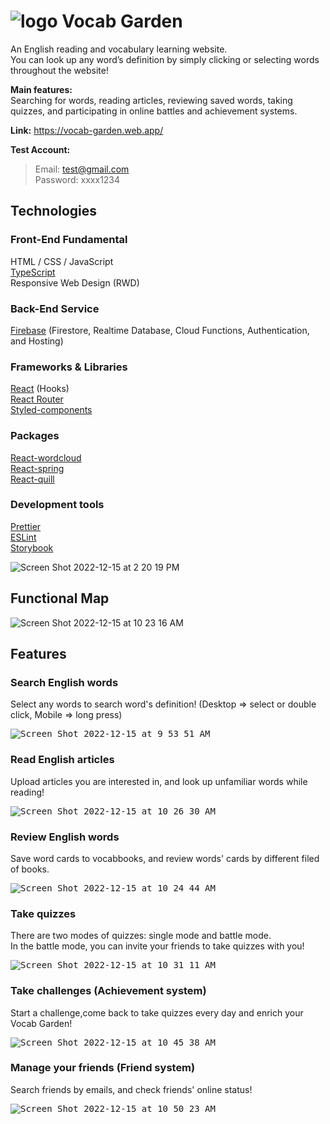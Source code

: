#  ![logo](https://user-images.githubusercontent.com/77892687/207754711-2a027187-4ccc-4ee8-91ae-8ea0bdffebff.png) Vocab Garden


An English reading and vocabulary learning website.     
You can look up any word’s definition by simply clicking or selecting words throughout the website!

**Main features:**     
Searching for words, reading articles, reviewing saved words, taking quizzes, and participating in online battles and achievement systems.

**Link:** https://vocab-garden.web.app/

**Test Account:**        
> Email: test@gmail.com     
> Password: xxxx1234


## Technologies

### Front-End Fundamental
HTML / CSS / JavaScript    
[TypeScript](https://www.typescriptlang.org/)    
Responsive Web Design (RWD)

### Back-End Service
[Firebase](https://firebase.google.com/) (Firestore, Realtime Database, Cloud Functions, Authentication, and Hosting)

### Frameworks & Libraries
[React](https://reactjs.org/) (Hooks)      
[React Router](https://reactrouter.com/en/main)       
[Styled-components](https://styled-components.com/)       

### Packages
[React-wordcloud](https://react-wordcloud.netlify.app/)     
[React-spring](https://react-spring.dev/)         
[React-quill](https://quilljs.com/)

### Development tools
[Prettier](https://prettier.io/)     
[ESLint](https://eslint.org/)    
[Storybook](https://storybook.js.org/)

![Screen Shot 2022-12-15 at 2 20 19 PM](https://user-images.githubusercontent.com/77892687/207787355-2354e081-43e8-4fe2-bbff-c94cc0330c2f.png)


## Functional Map

![Screen Shot 2022-12-15 at 10 23 16 AM](https://user-images.githubusercontent.com/77892687/207757531-a94586bc-2556-4d79-836c-bcfe9e6b738a.png)

## Features

### Search English words
Select any words to search word's definition! (Desktop => select or double click, Mobile => long press)

<kbd>![Screen Shot 2022-12-15 at 9 53 51 AM](https://user-images.githubusercontent.com/77892687/207754034-50f23950-dce5-4873-9556-f7c885a88849.png)</kbd>

### Read English articles
Upload articles you are interested in, and look up unfamiliar words while reading!

<kbd>![Screen Shot 2022-12-15 at 10 26 30 AM](https://user-images.githubusercontent.com/77892687/207757921-98899d99-e2c1-4f74-98a9-d57400766cab.png)</kbd>

### Review English words
Save word cards to vocabbooks, and review words' cards by different filed of books.       

<kbd>![Screen Shot 2022-12-15 at 10 24 44 AM](https://user-images.githubusercontent.com/77892687/207757715-fd096531-f926-40e6-a218-c4740c49b734.png)</kbd>

### Take quizzes
There are two modes of quizzes: single mode and battle mode.    
In the battle mode, you can invite your friends to take quizzes with you!

<kbd>![Screen Shot 2022-12-15 at 10 31 11 AM](https://user-images.githubusercontent.com/77892687/207758754-6868f932-6960-42f6-8239-786b03c9bd98.png)</kbd>

### Take challenges (Achievement system)
Start a challenge,come back to take quizzes every day and enrich your Vocab Garden!

<kbd>![Screen Shot 2022-12-15 at 10 45 38 AM](https://user-images.githubusercontent.com/77892687/207760439-79537c47-d0ca-4bd6-b6b3-80cc600e7bdc.png)</kbd>

### Manage your friends (Friend system)
Search friends by emails, and check friends' online status!

<kbd>![Screen Shot 2022-12-15 at 10 50 23 AM](https://user-images.githubusercontent.com/77892687/207762120-507b6cd8-3a24-474e-8c7f-00446bfae11f.png)<kbd>
